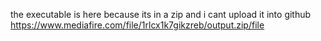 the executable is here because its in a zip and i cant upload it into github 
https://www.mediafire.com/file/1rlcx1k7gikzreb/output.zip/file
